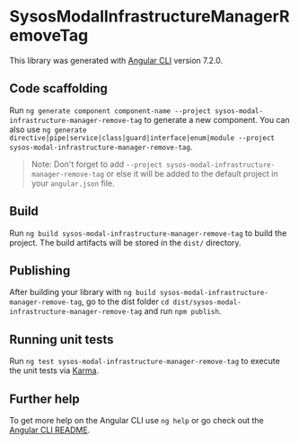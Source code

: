 # SysosModalInfrastructureManagerRemoveTag

This library was generated with [Angular CLI](https://github.com/angular/angular-cli) version 7.2.0.

## Code scaffolding

Run `ng generate component component-name --project sysos-modal-infrastructure-manager-remove-tag` to generate a new component. You can also use `ng generate directive|pipe|service|class|guard|interface|enum|module --project sysos-modal-infrastructure-manager-remove-tag`.
> Note: Don't forget to add `--project sysos-modal-infrastructure-manager-remove-tag` or else it will be added to the default project in your `angular.json` file. 

## Build

Run `ng build sysos-modal-infrastructure-manager-remove-tag` to build the project. The build artifacts will be stored in the `dist/` directory.

## Publishing

After building your library with `ng build sysos-modal-infrastructure-manager-remove-tag`, go to the dist folder `cd dist/sysos-modal-infrastructure-manager-remove-tag` and run `npm publish`.

## Running unit tests

Run `ng test sysos-modal-infrastructure-manager-remove-tag` to execute the unit tests via [Karma](https://karma-runner.github.io).

## Further help

To get more help on the Angular CLI use `ng help` or go check out the [Angular CLI README](https://github.com/angular/angular-cli/blob/master/README.md).
